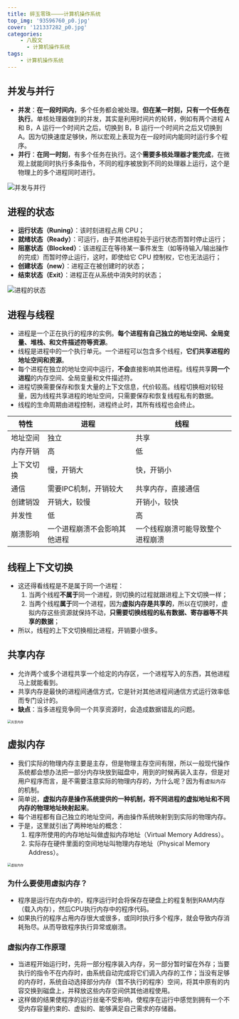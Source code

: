 ```yaml
---
title: 碎玉零珠————计算机操作系统
top_img: '93596760_p0.jpg'
cover: '121337282_p0.jpg'
categories: 
    - 八股文
      - 计算机操作系统
tags: 
    - 计算机操作系统
---
```


## 并发与并行

* **并发**：**在一段时间内**，多个任务都会被处理。**但在某一时刻，只有一个任务在执行**。单核处理器做到的并发，其实是利用时间片的轮转，例如有两个进程 A 和 B，A 运行一个时间片之后，切换到 B，B 运行一个时间片之后又切换到 A。因为切换速度足够快，所以宏观上表现为在一段时间内能同时运行多个程序。
* **并行**：**在同一时刻**，有多个任务在执行。这个**需要多核处理器才能完成**，在微观上就能同时执行多条指令，不同的程序被放到不同的处理器上运行，这个是物理上的多个进程同时进行。

<img src="并发与并行.png" alt="并发与并行" style="zoom:100%;">

## 进程的状态

* **运⾏状态（Runing）**：该时刻进程占⽤ CPU；
* **就绪状态（Ready）**：可运⾏，由于其他进程处于运⾏状态⽽暂时停⽌运⾏；
* **阻塞状态（Blocked）**：该进程正在等待某⼀事件发⽣（如等待输⼊/输出操作的完成）⽽暂时停⽌运⾏，这时，即使给它 CPU 控制权，它也⽆法运⾏；
* **创建状态（new）**：进程正在被创建时的状态；
* **结束状态（Exit）**：进程正在从系统中消失时的状态；

<img src="进程的状态.png" alt="进程的状态" style="zoom:100%;">

## 进程与线程

* 进程是一个正在执行的程序的实例。**每个进程有自己独立的地址空间、全局变量、堆栈、和文件描述符等资源**。
* 线程是进程中的一个执行单元。一个进程可以包含多个线程，**它们共享进程的地址空间和资源**。
* 每个进程在独立的地址空间中运行，**不会**直接影响其他进程。线程共享**同一个进程**的内存空间、全局变量和文件描述符。
* 进程切换需要保存和恢复大量的上下文信息，代价较高。线程切换相对较轻量，因为线程共享进程的地址空间，只需要保存和恢复线程私有的数据。
* 线程的生命周期由进程控制，进程终止时，其所有线程也会终止。

| 特性 | 进程 | 线程 |
| -------- | -------- | -------- |
| 地址空间  | 独立     | 共享     |
| 内存开销  | 高       | 低       |
| 上下文切换| 慢，开销大| 快，开销小|
| 通信      | 需要IPC机制，开销较大 | 共享内存，直接通信 |
| 创建销毁  | 开销大，较慢 | 开销小，较快 |
| 并发性    | 低       | 高 |
| 崩溃影响  | 一个进程崩溃不会影响其他进程 | 一个线程崩溃可能导致整个进程崩溃 |

## 线程上下文切换

* 这还得看线程是不是属于同⼀个进程：
  1. 当两个线程**不属于**同⼀个进程，则切换的过程就跟进程上下⽂切换⼀样；
  2. 当两个线程**属于**同⼀个进程，因为**虚拟内存是共享的**，所以在切换时，虚拟内存这些资源就保持不动，**只需要切换线程的私有数据、寄存器等不共享的数据**；
* 所以，线程的上下⽂切换相⽐进程，开销要⼩很多。

## 共享内存

* 允许两个或多个进程共享一个给定的内存区，一个进程写⼊的东西，其他进程⻢上就能看到。
* 共享内存是最快的进程间通信方式，它是针对其他进程间通信方式运行效率低而专门设计的。
* **缺点**：当多进程竞争同一个共享资源时，会造成数据错乱的问题。

<img src="共享内存.png" alt="共享内存" style="zoom:50%;">

## 虚拟内存

* 我们实际的物理内存主要是主存，但是物理主存空间有限，所以一般现代操作系统都会想办法把一部分内存块放到磁盘中，用到的时候再装入主存，但是对用户程序而言，是不需要注意实际的物理内存的，为什么呢？因为有`虚拟内存`的机制。
* 简单说，**虚拟内存是操作系统提供的⼀种机制，将不同进程的虚拟地址和不同内存的物理地址映射起来**。
* 每个进程都有自己独立的地址空间，再由操作系统映射到到实际的物理内存。
* 于是，这⾥就引出了两种地址的概念：
  1. 程序所使⽤的内存地址叫做虚拟内存地址（Virtual Memory Address）。
  2. 实际存在硬件⾥⾯的空间地址叫物理内存地址（Physical Memory Address）。
<img src="虚拟内存.png" alt="虚拟内存" style="zoom:50%;">

### 为什么要使用虚拟内存？

* 程序是运行在内存中的，程序运行时会将保存在硬盘上的程复制到RAM内存（载入内存），然后CPU执行内存中的程序代码。
* 如果执行的程序占用内存很大或很多，或同时执行多个程序，就会导致内存消耗殆尽。从而导致程序执行异常或崩溃。

### 虚拟内存工作原理

* 当进程开始运行时，先将一部分程序装入内存，另一部分暂时留在外存；当要执行的指令不在内存时，由系统自动完成将它们调入内存的工作；当没有足够的内存时，系统自动选择部分内存（暂不执行的程序）空间，将其中原有的内容交换到磁盘上，并释放这些内存空间供其他进程使用。
* 这样做的结果使程序的运行丝毫不受影响，使程序在运行中感觉到拥有一个不受内存容量约束的、虚拟的、能够满足自己需求的存储器。
